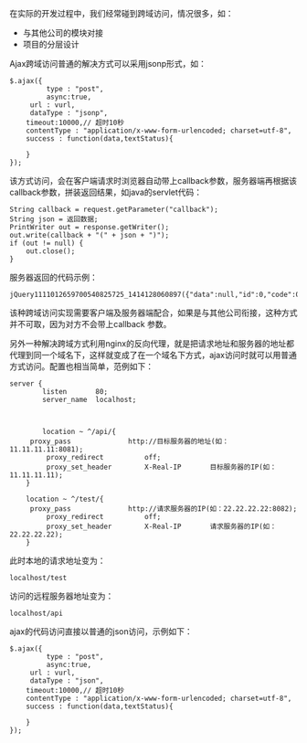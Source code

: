 在实际的开发过程中，我们经常碰到跨域访问，情况很多，如：
* 与其他公司的模块对接
* 项目的分层设计

Ajax跨域访问普通的解决方式可以采用jsonp形式，如：
```
$.ajax({
         type : "post",
         async:true,
	 url : vurl,
	 dataType : "jsonp",
	timeout:10000,// 超时10秒
	contentType : "application/x-www-form-urlencoded; charset=utf-8",  
	success : function(data,textStatus){
			
	}
});
```

该方式访问，会在客户端请求时浏览器自动带上callback参数，服务器端再根据该callback参数，拼装返回结果，如java的servlet代码：
```
String callback = request.getParameter("callback");
String json = 返回数据;
PrintWriter out = response.getWriter();
out.write(callback + "(" + json + ")");
if (out != null) {
	out.close();
}
```

服务器返回的代码示例：
```
jQuery1111012659700540825725_1414128060897({"data":null,"id":0,"code":0,"msg":null})
```

该种跨域访问实现需要客户端及服务器端配合，如果是与其他公司衔接，这种方式并不可取，因为对方不会带上callback 参数。


另外一种解决跨域方式利用nginx的反向代理，就是把请求地址和服务器的地址都代理到同一个域名下，这样就变成了在一个域名下方式，ajax访问时就可以用普通方式访问。配置也相当简单，范例如下：
```
server {
        listen       80;
        server_name  localhost;



        location ~ ^/api/{ 
	 proxy_pass              http://目标服务器的地址(如：11.11.11.11:8081); 
         proxy_redirect          off; 
         proxy_set_header        X-Real-IP       目标服务器的IP(如：11.11.11.11); 
	}

	location ~ ^/test/{ 
	 proxy_pass              http://请求服务器的IP(如：22.22.22.22:8082); 
         proxy_redirect          off; 
         proxy_set_header        X-Real-IP       请求服务器的IP(如：22.22.22.22); 
	}

```

此时本地的请求地址变为：
```
localhost/test
```

访问的远程服务器地址变为：
```
localhost/api
```

ajax的代码访问直接以普通的json访问，示例如下：
```
$.ajax({
         type : "post",
         async:true,
	 url : vurl,
	 dataType : "json",
	timeout:10000,// 超时10秒
	contentType : "application/x-www-form-urlencoded; charset=utf-8",  
	success : function(data,textStatus){
			
	}
});
```

